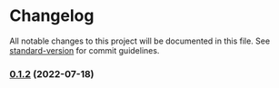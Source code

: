 # Changelog

All notable changes to this project will be documented in this file. See [standard-version](https://github.com/conventional-changelog/standard-version) for commit guidelines.

### [0.1.2](https://github.com/shu-vro/CrudMan/compare/v0.1.1...v0.1.2) (2022-07-18)

